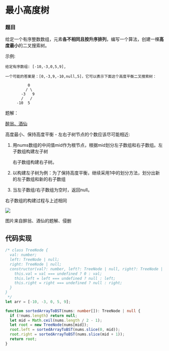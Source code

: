 # 最小高度树

### 题目

给定一个有序整数数组，元素**各不相同且按升序排列**，编写一个算法，创建一棵**高度最小**的二叉搜索树。

示例:

```text
给定有序数组: [-10,-3,0,5,9],

一个可能的答案是：[0,-3,9,-10,null,5]，它可以表示下面这个高度平衡二叉搜索树：

          0 
         / \ 
       -3   9 
       /   / 
     -10  5
```

题解：

[醉翁、酒仙](https://leetcode-cn.com/u/zui-weng-jiu-xian/)

高度最小、保持高度平衡 - 左右子树节点的个数应该尽可能相近:

1. 用nums数组的中间值mid作为根节点，根据mid划分左子数组和右子数组。左子数组构建左子树

   右子数组构建右子树。

2. 以构建左子树为例：为了保持高度平衡，继续采用1中的划分方法，划分出新的左子数组和新的右子数组
3. 当左子数组/右子数组为空时，返回null。

右子数组的构建过程与上述相同



![](https://pic.leetcode-cn.com/a9ca164bafb3c69de8c5cdb87f4496b9213b794f964a38a158025f9561861507-image.png)

 图片来自醉翁、酒仙的题解、侵删

## 代码实现

```typescript
/* class TreeNode {
  val: number;
  left: TreeNode | null;
  right: TreeNode | null;
  constructor(val?: number, left?: TreeNode | null, right?: TreeNode | null) {
    this.val = val === undefined ? 0 : val;
    this.left = left === undefined ? null : left;
    this.right = right === undefined ? null : right;
  }
}
 */
let arr = [-10, -3, 0, 5, 9];

function sortedArrayToBST(nums: number[]): TreeNode | null {
  if (!nums.length) return null;
  let mid = Math.ceil(nums.length / 2 - 1);
  let root = new TreeNode(nums[mid]);
  root.left = sortedArrayToBST(nums.slice(0, mid));
  root.right = sortedArrayToBST(nums.slice(mid + 1));
  return root;
}

```



